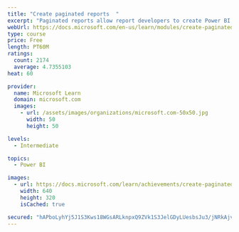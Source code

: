```yaml
---
title: "Create paginated reports  "
excerpt: "Paginated reports allow report developers to create Power BI artifacts that have tightly controlled rendering requirements. Paginated reports are ideal for creating sales invoices, receipts, purchase orders, and tabular data. This module will teach you how to create reports, add parameters, and work with tables and charts in paginated reports."
webUrl: https://docs.microsoft.com/en-us/learn/modules/create-paginated-reports-power-bi/
type: course
price: Free
length: PT60M
ratings:
  count: 2174
  average: 4.7355103
heat: 60

provider:
  name: Microsoft Learn
  domain: microsoft.com
  images:
    - url: /assets/images/organizations/microsoft.com-50x50.jpg
      width: 50
      height: 50

levels:
  - Intermediate

topics:
  - Power BI

images:
  - url: https://docs.microsoft.com/learn/achievements/create-paginated-reports-power-bi-social.png
    width: 640
    height: 320
    isCached: true

secured: "hAPboLyhYj5J1S3Kws18WGsARLknpxQ9ZVk1S3JelGDyLUesbsJu3/jNRkAjvazgt+A2UgBx7DrqwNR4TVubD9hqX3RjJFTxH1nkLB+SvJ08W1OUydcDBh+eNJ5ALia5ix8Qvh8gsX55Z5PubwFSw9GXkMUw0FrvF4rzjcgY2QxGKSD/Ypyjq49818tQX+Y/m5kJan0ff/HItdrAzI38aavT4VItB0SvAF1Gs4Sm5SbLUGuk72QdoEaO01EBLc0OT2BgoHZhDktZmxOMKwjk8ZVhv6AR2g2nPI+weEeigovzXJoYUFDEcoiYOeGwPmszIAduhOhVoMGeBBSJ4ccfMrn8wn8ap8ZPzNwI5eYaorQU2RYfYHstUBY0winEVzOet+vDuCjvQCS1vpcY0vf9dn+omT9ehX6CE0iht/WZSoY=;h1i6c1RQShfJGUi2SQWsNw=="
---
```


